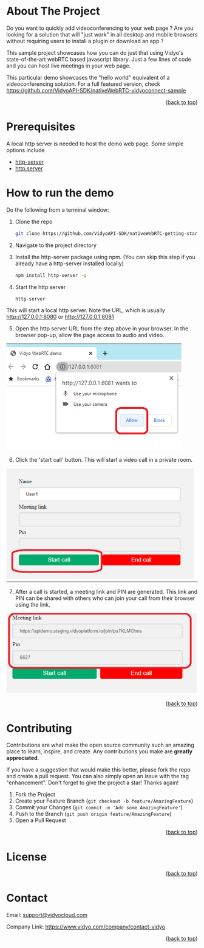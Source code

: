 
<!-- ABOUT THE PROJECT -->
# About The Project

Do you want to quickly add videoconferencing to your web page ? Are you looking for a solution that will "just work" in all desktop and mobile browsers without requiring users to install a plugin or download an app ?

This sample project showcases how you can do just that using Vidyo's state-of-the-art webRTC based javascript library. Just a few lines of code and you can host live meetings in your web page. 

This particular demo showcases the "hello world" equivalent of a videoconferencing solution. For a full featured version, check
https://github.com/VidyoAPI-SDK/nativeWebRTC-vidyoconnect-sample

<p align="right">(<a href="#top">back to top</a>)</p>

# Prerequisites

A local http server is needed to host the demo web page. Some simple options include 
* [http-server](https://www.npmjs.com/package/http-server)
* [http.server](https://docs.python.org/3/library/http.server.html)


<!-- HOW TO RUN THE DEMO -->
# How to run the demo

Do the following from a terminal window:

1. Clone the repo
   ```sh
   git clone https://github.com/VidyoAPI-SDK/nativeWebRTC-getting-started-sample.git

2. Navigate to the project directory
   
3. Install the http-server package using npm. (You can skip this step if you already have a http-server installed locally)
   ```sh
   npm install http-server -g
   ```
4. Start the http server
   ```sh
   http-server 
   ```  
 This will start a local http server. Note the URL, which is  usually  http://127.0.0.1:8080 or http://127.0.0.1:8081

5. Open the http server URL from the step above in your browser. In the browser pop-up, allow the  page access to audio and video.

![Alt text](allowMedia.png?raw=true)

6. Click the 'start call' button. This will start a video call in a private room. 

![Alt text](startCall.png?raw=true)


7. After a call is started, a meeting link and PIN are generated. This link and PIN can be shared with others who can join your call from their browser using the link.

![Alt text](meetingLink.png?raw=true)

<p align="right">(<a href="#top">back to top</a>)</p>


<!-- CONTRIBUTING -->
# Contributing

Contributions are what make the open source community such an amazing place to learn, inspire, and create. Any contributions you make are **greatly appreciated**.

If you have a suggestion that would make this better, please fork the repo and create a pull request. You can also simply open an issue with the tag "enhancement".
Don't forget to give the project a star! Thanks again!

1. Fork the Project
2. Create your Feature Branch (`git checkout -b feature/AmazingFeature`)
3. Commit your Changes (`git commit -m 'Add some AmazingFeature'`)
4. Push to the Branch (`git push origin feature/AmazingFeature`)
5. Open a Pull Request

<p align="right">(<a href="#top">back to top</a>)</p>

<!-- LICENSE -->
# License

<p align="right">(<a href="#top">back to top</a>)</p>

<!-- CONTACT -->
# Contact

Email: support@vidyocloud.com

Company Link: https://www.vidyo.com/company/contact-vidyo

<p align="right">(<a href="#top">back to top</a>)</p>




